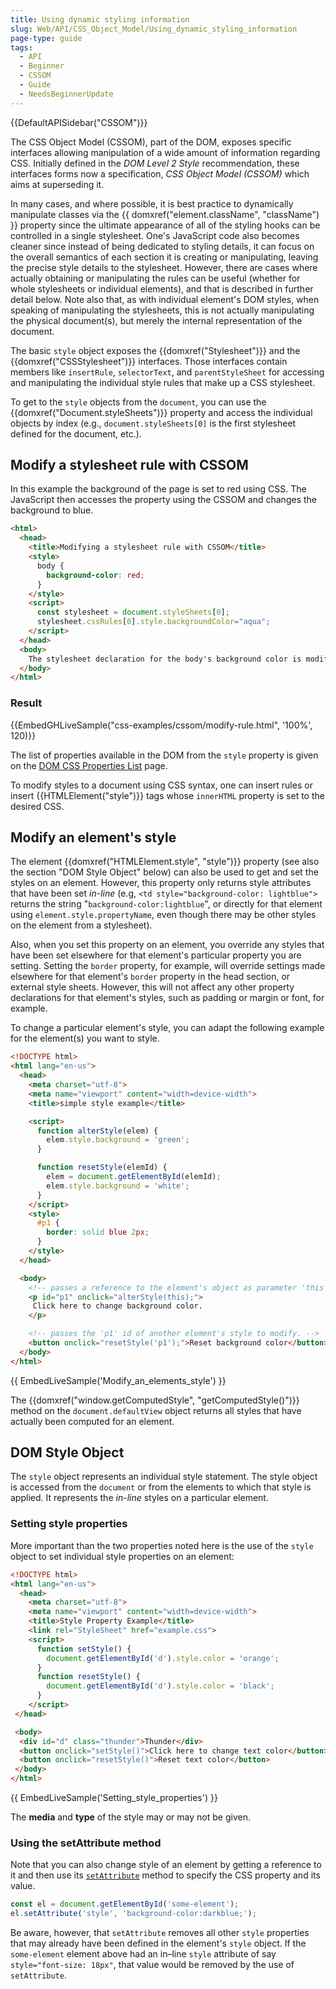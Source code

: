 ```yaml
---
title: Using dynamic styling information
slug: Web/API/CSS_Object_Model/Using_dynamic_styling_information
page-type: guide
tags:
  - API
  - Beginner
  - CSSOM
  - Guide
  - NeedsBeginnerUpdate
---
```

{{DefaultAPISidebar("CSSOM")}}

The CSS Object Model (CSSOM), part of the DOM, exposes specific interfaces allowing manipulation of a wide amount of information regarding CSS. Initially defined in the _DOM Level 2 Style_ recommendation, these interfaces forms now a specification, _CSS Object Model (CSSOM)_ which aims at superseding it.

In many cases, and where possible, it is best practice to dynamically manipulate classes via the {{ domxref("element.className", "className") }} property since the ultimate appearance of all of the styling hooks can be controlled in a single stylesheet. One's JavaScript code also becomes cleaner since instead of being dedicated to styling details, it can focus on the overall semantics of each section it is creating or manipulating, leaving the precise style details to the stylesheet. However, there are cases where actually obtaining or manipulating the rules can be useful (whether for whole stylesheets or individual elements), and that is described in further detail below. Note also that, as with individual element's DOM styles, when speaking of manipulating the stylesheets, this is not actually manipulating the physical document(s), but merely the internal representation of the document.

The basic `style` object exposes the {{domxref("Stylesheet")}} and the {{domxref("CSSStylesheet")}} interfaces. Those interfaces contain members like `insertRule`, `selectorText`, and `parentStyleSheet` for accessing and manipulating the individual style rules that make up a CSS stylesheet.

To get to the `style` objects from the `document`, you can use the {{domxref("Document.styleSheets")}} property and access the individual objects by index (e.g., `document.styleSheets[0]` is the first stylesheet defined for the document, etc.).

## Modify a stylesheet rule with CSSOM

In this example the background of the page is set to red using CSS. The JavaScript then accesses the property using the CSSOM and changes the background to blue.

```html
<html>
  <head>
    <title>Modifying a stylesheet rule with CSSOM</title>
    <style>
      body {
        background-color: red;
      }
    </style>
    <script>
      const stylesheet = document.styleSheets[0];
      stylesheet.cssRules[0].style.backgroundColor="aqua";
    </script>
  </head>
  <body>
    The stylesheet declaration for the body's background color is modified via JavaScript.
  </body>
</html>
```

### Result

{{EmbedGHLiveSample("css-examples/cssom/modify-rule.html", '100%', 120)}}

The list of properties available in the DOM from the `style` property is given on the [DOM CSS Properties List](/en-US/docs/Web/CSS/Reference) page.

To modify styles to a document using CSS syntax, one can insert rules or insert {{HTMLElement("style")}} tags whose `innerHTML` property is set to the desired CSS.

## Modify an element's style

The element {{domxref("HTMLElement.style", "style")}} property (see also the section "DOM Style Object" below) can also be used to get and set the styles on an element. However, this property only returns style attributes that have been set _in-line_ (e.g, `<td style="background-color: lightblue">` returns the string "`background-color:lightblue`", or directly for that element using `element.style.propertyName`, even though there may be other styles on the element from a stylesheet).

Also, when you set this property on an element, you override any styles that have been set elsewhere for that element's particular property you are setting. Setting the `border` property, for example, will override settings made elsewhere for that element's `border` property in the head section, or external style sheets. However, this will not affect any other property declarations for that element's styles, such as padding or margin or font, for example.

To change a particular element's style, you can adapt the following example for the element(s) you want to style.

```html
<!DOCTYPE html>
<html lang="en-us">
  <head>
    <meta charset="utf-8">
    <meta name="viewport" content="width=device-width">
    <title>simple style example</title>

    <script>
      function alterStyle(elem) {
        elem.style.background = 'green';
      }

      function resetStyle(elemId) {
        elem = document.getElementById(elemId);
        elem.style.background = 'white';
      }
    </script>
    <style>
      #p1 {
        border: solid blue 2px;
      }
    </style>
  </head>

  <body>
    <!-- passes a reference to the element's object as parameter 'this'. -->
    <p id="p1" onclick="alterStyle(this);">
     Click here to change background color.
    </p>

    <!-- passes the 'p1' id of another element's style to modify. -->
    <button onclick="resetStyle('p1');">Reset background color</button>
  </body>
</html>
```

{{ EmbedLiveSample('Modify_an_elements_style') }}

The {{domxref("window.getComputedStyle", "getComputedStyle()")}} method on the `document.defaultView` object returns all styles that have actually been computed for an element.

## DOM Style Object

The `style` object represents an individual style statement. The style object is accessed from the `document` or from the elements to which that style is applied. It represents the _in-line_ styles on a particular element.

### Setting style properties

More important than the two properties noted here is the use of the `style` object to set individual style properties on an element:

```html
<!DOCTYPE html>
<html lang="en-us">
  <head>
    <meta charset="utf-8">
    <meta name="viewport" content="width=device-width">
    <title>Style Property Example</title>
    <link rel="StyleSheet" href="example.css">
    <script>
      function setStyle() {
        document.getElementById('d').style.color = 'orange';
      }
      function resetStyle() {
        document.getElementById('d').style.color = 'black';
      }
    </script>
 </head>

 <body>
  <div id="d" class="thunder">Thunder</div>
  <button onclick="setStyle()">Click here to change text color</button>
  <button onclick="resetStyle()">Reset text color</button>
 </body>
</html>
```

{{ EmbedLiveSample('Setting_style_properties') }}

The **media** and **type** of the style may or may not be given.

### Using the setAttribute method

Note that you can also change style of an element by getting a reference to it and then use its [`setAttribute`](/en-US/docs/Web/API/Element/setAttribute) method to specify the CSS property and its value.

```js
const el = document.getElementById('some-element');
el.setAttribute('style', 'background-color:darkblue;');
```

Be aware, however, that `setAttribute` removes all other `style` properties that may already have been defined in the element's `style` object. If the `some-element` element above had an in–line `style` attribute of say `style="font-size: 18px"`, that value would be removed by the use of `setAttribute`.
